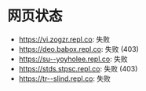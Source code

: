 # 网页状态
- https://vi.zogzr.repl.co: 失败
- https://deo.babox.repl.co: 失败 (403)
- https://su--yoyholee.repl.co: 失败
- https://stds.stpsc.repl.co: 失败 (403)
- https://tr--slind.repl.co: 失败
